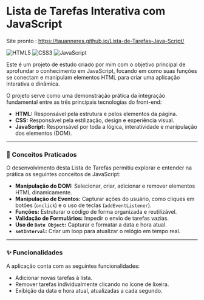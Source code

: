 # Lista de Tarefas Interativa com JavaScript

Site pronto : https://tauanneres.github.io/Lista-de-Tarefas-Java-Script/

![HTML5](https://img.shields.io/badge/HTML5-E34F26?style=for-the-badge&logo=html5&logoColor=white)
![CSS3](https://img.shields.io/badge/CSS3-1572B6?style=for-the-badge&logo=css3&logoColor=white)
![JavaScript](https://img.shields.io/badge/JavaScript-F7DF1E?style=for-the-badge&logo=javascript&logoColor=black)

Este é um projeto de estudo criado por mim com o objetivo principal de aprofundar o conhecimento em JavaScript, focando em como suas funções se conectam e manipulam elementos HTML para criar uma aplicação interativa e dinâmica.

O projeto serve como uma demonstração prática da integração fundamental entre as três principais tecnologias do front-end:

* **HTML:** Responsável pela estrutura e pelos elementos da página.
* **CSS:** Responsável pela estilização, design e experiência visual.
* **JavaScript:** Responsável por toda a lógica, interatividade e manipulação dos elementos (DOM).

---
### 🎯 Conceitos Praticados

O desenvolvimento desta Lista de Tarefas permitiu explorar e entender na prática os seguintes conceitos de JavaScript:

* **Manipulação do DOM:** Selecionar, criar, adicionar e remover elementos HTML dinamicamente.
* **Manipulação de Eventos:** Capturar ações do usuário, como cliques em botões (`onclick`) e o uso de teclas (`addEventListener`).
* **Funções:** Estruturar o código de forma organizada e reutilizável.
* **Validação de Formulários:** Impedir o envio de tarefas vazias.
* **Uso de `Date Object`:** Capturar e formatar a data e hora atual.
* **`setInterval`:** Criar um loop para atualizar o relógio em tempo real.

---

### ✨ Funcionalidades

A aplicação conta com as seguintes funcionalidades:
* Adicionar novas tarefas à lista.
* Remover tarefas individualmente clicando no ícone de lixeira.
* Exibição da data e hora atual, atualizadas a cada segundo.
